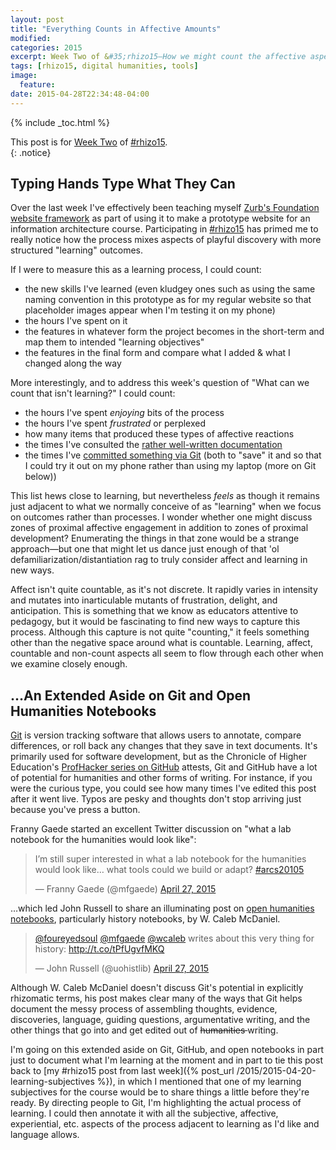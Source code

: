 ```yaml
---
layout: post
title: "Everything Counts in Affective Amounts"
modified:
categories: 2015
excerpt: Week Two of &#35;rhizo15—How we might count the affective aspects of learning? Also, what potential does Git give us for making open humanities notebooks?
tags: [rhizo15, digital humanities, tools]
image:
  feature:
date: 2015-04-28T22:34:48-04:00
---
```


{% include _toc.html %}

<!-- markup clean_ -->

This post is for [Week Two](http://rhizomatic.net/2015/04/22/learning-is-not-a-counting-noun-so-what-should-we-count/) of [#rhizo15](http://rhizomatic.net/).  
{: .notice}  

## Typing Hands Type What They Can  

Over the last week I've effectively been teaching myself [Zurb's Foundation website framework](http://foundation.zurb.com/) as part of using it to make a prototype website for an information architecture course. Participating in [#rhizo15](http://rhizomatic.net/) has primed me to really notice how the process mixes aspects of playful discovery with more structured "learning" outcomes.

If I were to measure this as a learning process, I could count:

- the new skills I've learned (even kludgey ones such as using the same naming convention in this prototype as for my regular website so that placeholder images appear when I'm testing it on my phone)
- the hours I've spent on it
- the features in whatever form the project becomes in the short-term and map them to intended "learning objectives"
- the features in the final form and compare what I added & what I changed along the way

More interestingly, and to address this week's question of "What can we count that isn't learning?" I could count:  

- the hours I've spent *enjoying* bits of the process
- the hours I've spent *frustrated* or perplexed
- how many items that produced these types of affective reactions
- the times I've consulted the [rather well-written documentation](http://foundation.zurb.com/docs/)
- the times I've [committed something via Git](https://github.com/ryan-p-randall/ryan-p-randall.github.io/commits/master/aqredo) (both to "save" it and so that I could try it out on my phone rather than using my laptop (more on Git below))

This list hews close to learning, but nevertheless *feels* as though it remains just adjacent to what we normally conceive of as "learning" when we focus on outcomes rather than processes. I wonder whether one might discuss zones of proximal affective engagement in addition to zones of proximal development? Enumerating the things in that zone would be a strange approach—but one that might let us dance just enough of that 'ol defamiliarization/distantiation rag to truly consider affect and learning in new ways.

Affect isn't quite countable, as it's not discrete. It rapidly varies in intensity and mutates into inarticulable mutants of frustration, delight, and anticipation. This is something that we know as educators attentive to pedagogy, but it would be fascinating to find new ways to capture this process. Although this capture is not quite "counting," it feels something other than the negative space around what is countable. Learning, affect, countable and non-count aspects all seem to flow through each other when we examine closely enough.

## …An Extended Aside on Git and Open Humanities Notebooks

[Git](http://www.git-scm.com/) is version tracking software that allows users to annotate, compare differences, or roll back any changes that they save in text documents. It's primarily used for software development, but as the Chronicle of Higher Education's [ProfHacker series on GitHub](http://chronicle.com/blogs/profhacker/tag/github101) attests, Git and GitHub have a lot of potential for humanities and other forms of writing. For instance, if you were the curious type, you could see how many times I've edited this post after it went live. Typos are pesky and thoughts don't stop arriving just because you've press a button.

Franny Gaede started an excellent Twitter discussion on "what a lab notebook for the humanities would look like":  

<blockquote class="twitter-tweet" lang="en"><p>I’m still super interested in what a lab notebook for the humanities would look like… what tools could we build or adapt? <a href="https://twitter.com/hashtag/arcs20105?src=hash">#arcs20105</a></p>&mdash; Franny Gaede (@mfgaede) <a href="https://twitter.com/mfgaede/status/592497291098857472">April 27, 2015</a></blockquote>
<script async src="//platform.twitter.com/widgets.js" charset="utf-8"></script>

…which led John Russell to share an illuminating post on [open humanities notebooks](http://wcm1.web.rice.edu/open-notebook-history.html), particularly history notebooks, by W. Caleb McDaniel.

<blockquote class="twitter-tweet" lang="en"><p><a href="https://twitter.com/foureyedsoul">@foureyedsoul</a> <a href="https://twitter.com/mfgaede">@mfgaede</a> <a href="https://twitter.com/wcaleb">@wcaleb</a> writes about this very thing for history: <a href="http://t.co/tPfUgvfMKQ">http://t.co/tPfUgvfMKQ</a></p>&mdash; John Russell (@uohistlib) <a href="https://twitter.com/uohistlib/status/592502116624674816">April 27, 2015</a></blockquote>
<script async src="//platform.twitter.com/widgets.js" charset="utf-8"></script>  

Although W. Caleb McDaniel doesn't discuss Git's potential in explicitly rhizomatic terms, his post makes clear many of the ways that Git helps document the messy process of assembling thoughts, evidence, discoveries, language, guiding questions, argumentative writing, and the other things that go into and get edited out of <del>humanities </del>writing.

I'm going on this extended aside on Git, GitHub, and open notebooks in part just to document what I'm learning at the moment and in part to tie this post back to [my #rhizo15 post from last week]({% post_url /2015/2015-04-20-learning-subjectives %}), in which I mentioned that one of my learning subjectives for the course would be to share things a little before they're ready. By directing people to Git, I'm highlighting the actual process of learning. I could then annotate it with all the subjective, affective, experiential, etc. aspects of the process adjacent to learning as I'd like and language allows.  
